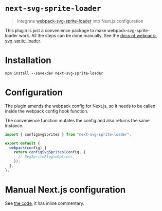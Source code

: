 # `next-svg-sprite-loader`

> Integrate [webpack-svg-sprite-loader](https://github.com/just-paja/svg-sprites/tree/master/packages/webpack-svg-sprite-loader) into Next.js configuration

This plugin is just a convenience package to make webpack-svg-sprite-loader
work. All the steps can be done manually. See the [docs of
webpack-svg-sprite-loader](https://github.com/just-paja/svg-sprites/tree/master/packages/webpack-svg-sprite-loader).

# Installation

```
npm install --save-dev next-svg-sprite-loader
```

# Configuration

The plugin amends the webpack config for Next.js, so it needs to be called
inside the webpack config hook function.

The convenience function mutates the config and also returns the same instance.

```javascript
import { configSvgSprites } from "next-svg-sprite-loader";

export default {
  webpack(config) {
    return configSvgSprites(config, {
      // SvgSpritePluginOptions
    });
  },
};
```

# Manual Next.js configuration

See [the code](./index.ts), it has inline commentary.
